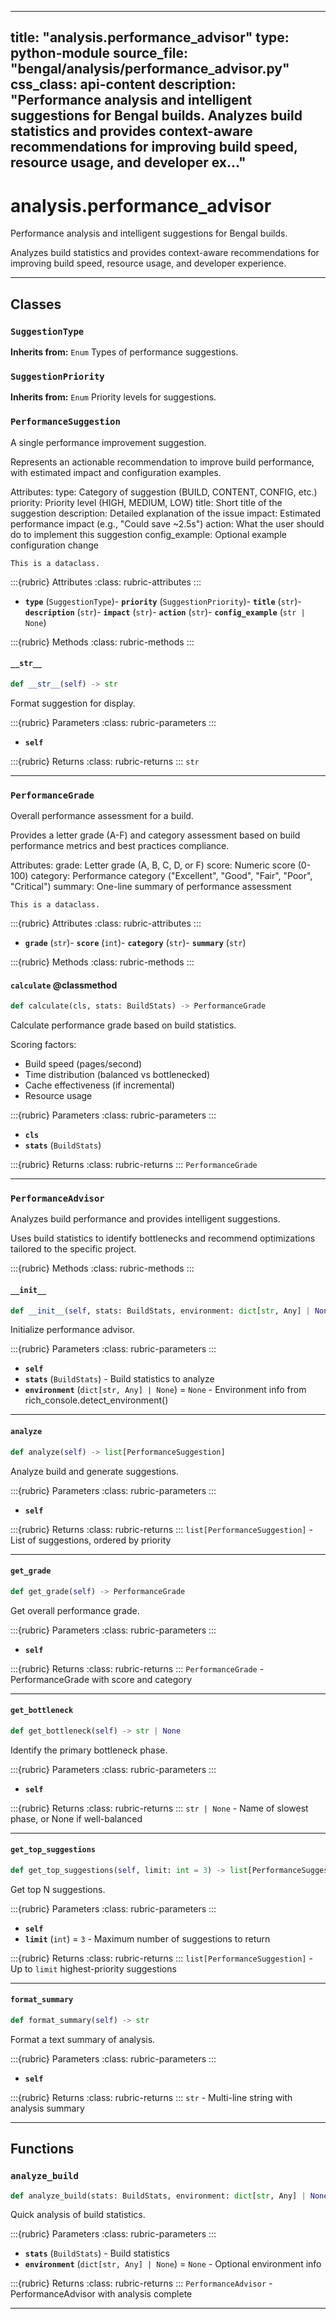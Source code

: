 
---
title: "analysis.performance_advisor"
type: python-module
source_file: "bengal/analysis/performance_advisor.py"
css_class: api-content
description: "Performance analysis and intelligent suggestions for Bengal builds.  Analyzes build statistics and provides context-aware recommendations for improving build speed, resource usage, and developer ex..."
---

# analysis.performance_advisor

Performance analysis and intelligent suggestions for Bengal builds.

Analyzes build statistics and provides context-aware recommendations
for improving build speed, resource usage, and developer experience.

---

## Classes

### `SuggestionType`

**Inherits from:** `Enum`
Types of performance suggestions.





### `SuggestionPriority`

**Inherits from:** `Enum`
Priority levels for suggestions.





### `PerformanceSuggestion`


A single performance improvement suggestion.

Represents an actionable recommendation to improve build performance,
with estimated impact and configuration examples.

Attributes:
    type: Category of suggestion (BUILD, CONTENT, CONFIG, etc.)
    priority: Priority level (HIGH, MEDIUM, LOW)
    title: Short title of the suggestion
    description: Detailed explanation of the issue
    impact: Estimated performance impact (e.g., "Could save ~2.5s")
    action: What the user should do to implement this suggestion
    config_example: Optional example configuration change

```{info}
This is a dataclass.
```

:::{rubric} Attributes
:class: rubric-attributes
:::
- **`type`** (`SuggestionType`)- **`priority`** (`SuggestionPriority`)- **`title`** (`str`)- **`description`** (`str`)- **`impact`** (`str`)- **`action`** (`str`)- **`config_example`** (`str | None`)


:::{rubric} Methods
:class: rubric-methods
:::
#### `__str__`
```python
def __str__(self) -> str
```

Format suggestion for display.



:::{rubric} Parameters
:class: rubric-parameters
:::
- **`self`**

:::{rubric} Returns
:class: rubric-returns
:::
`str`




---

### `PerformanceGrade`


Overall performance assessment for a build.

Provides a letter grade (A-F) and category assessment based on
build performance metrics and best practices compliance.

Attributes:
    grade: Letter grade (A, B, C, D, or F)
    score: Numeric score (0-100)
    category: Performance category ("Excellent", "Good", "Fair", "Poor", "Critical")
    summary: One-line summary of performance assessment

```{info}
This is a dataclass.
```

:::{rubric} Attributes
:class: rubric-attributes
:::
- **`grade`** (`str`)- **`score`** (`int`)- **`category`** (`str`)- **`summary`** (`str`)


:::{rubric} Methods
:class: rubric-methods
:::
#### `calculate` @classmethod
```python
def calculate(cls, stats: BuildStats) -> PerformanceGrade
```

Calculate performance grade based on build statistics.

Scoring factors:
- Build speed (pages/second)
- Time distribution (balanced vs bottlenecked)
- Cache effectiveness (if incremental)
- Resource usage



:::{rubric} Parameters
:class: rubric-parameters
:::
- **`cls`**
- **`stats`** (`BuildStats`)

:::{rubric} Returns
:class: rubric-returns
:::
`PerformanceGrade`




---

### `PerformanceAdvisor`


Analyzes build performance and provides intelligent suggestions.

Uses build statistics to identify bottlenecks and recommend
optimizations tailored to the specific project.




:::{rubric} Methods
:class: rubric-methods
:::
#### `__init__`
```python
def __init__(self, stats: BuildStats, environment: dict[str, Any] | None = None)
```

Initialize performance advisor.



:::{rubric} Parameters
:class: rubric-parameters
:::
- **`self`**
- **`stats`** (`BuildStats`) - Build statistics to analyze
- **`environment`** (`dict[str, Any] | None`) = `None` - Environment info from rich_console.detect_environment()





---
#### `analyze`
```python
def analyze(self) -> list[PerformanceSuggestion]
```

Analyze build and generate suggestions.



:::{rubric} Parameters
:class: rubric-parameters
:::
- **`self`**

:::{rubric} Returns
:class: rubric-returns
:::
`list[PerformanceSuggestion]` - List of suggestions, ordered by priority




---
#### `get_grade`
```python
def get_grade(self) -> PerformanceGrade
```

Get overall performance grade.



:::{rubric} Parameters
:class: rubric-parameters
:::
- **`self`**

:::{rubric} Returns
:class: rubric-returns
:::
`PerformanceGrade` - PerformanceGrade with score and category




---
#### `get_bottleneck`
```python
def get_bottleneck(self) -> str | None
```

Identify the primary bottleneck phase.



:::{rubric} Parameters
:class: rubric-parameters
:::
- **`self`**

:::{rubric} Returns
:class: rubric-returns
:::
`str | None` - Name of slowest phase, or None if well-balanced




---
#### `get_top_suggestions`
```python
def get_top_suggestions(self, limit: int = 3) -> list[PerformanceSuggestion]
```

Get top N suggestions.



:::{rubric} Parameters
:class: rubric-parameters
:::
- **`self`**
- **`limit`** (`int`) = `3` - Maximum number of suggestions to return

:::{rubric} Returns
:class: rubric-returns
:::
`list[PerformanceSuggestion]` - Up to `limit` highest-priority suggestions




---
#### `format_summary`
```python
def format_summary(self) -> str
```

Format a text summary of analysis.



:::{rubric} Parameters
:class: rubric-parameters
:::
- **`self`**

:::{rubric} Returns
:class: rubric-returns
:::
`str` - Multi-line string with analysis summary




---


## Functions

### `analyze_build`
```python
def analyze_build(stats: BuildStats, environment: dict[str, Any] | None = None) -> PerformanceAdvisor
```

Quick analysis of build statistics.



:::{rubric} Parameters
:class: rubric-parameters
:::
- **`stats`** (`BuildStats`) - Build statistics
- **`environment`** (`dict[str, Any] | None`) = `None` - Optional environment info

:::{rubric} Returns
:class: rubric-returns
:::
`PerformanceAdvisor` - PerformanceAdvisor with analysis complete




---
